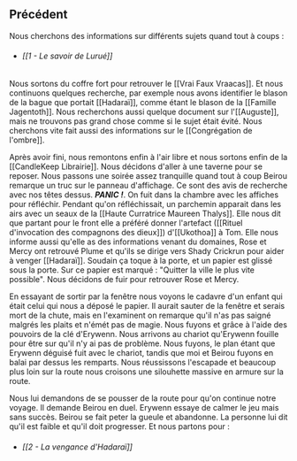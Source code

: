 ## Précédent

Nous cherchons des informations sur différents sujets quand tout à coups :

- ###### [[1 - Le savoir de Lurué]]

Nous sortons du coffre fort pour retrouver le [[Vrai Faux Vraacas]]. Et nous continuons quelques recherche, par exemple nous avons identifier le blason de la bague que portait [[Hadaraï]], comme étant le blason de la [[Famille Jagentoth]]. Nous recherchons aussi quelque document sur l'[[Auguste]], mais ne trouvons pas grand chose comme si le sujet était évité. Nous cherchons vite fait aussi des informations sur le [[Congrégation de l'ombre]]. 

Après avoir fini, nous remontons enfin à l'air libre et nous sortons enfin de la [[CandleKeep Librairie]]. Nous décidons d'aller à une taverne pour se reposer. Nous passons une soirée assez tranquille quand tout à coup Beirou remarque un truc sur le panneau d'affichage. Ce sont des avis de recherche avec nos têtes dessus. ***PANIC !***. 
On fuit dans la chambre avec les affiches pour réfléchir. Pendant qu'on réfléchissait, un parchemin apparait dans les airs avec un seaux de la [[Haute Curratrice Maureen Thalys]]. Elle nous dit que partant pour le front elle a préféré donner l'artefact ([[Rituel d'invocation des compagnons des dieux]]) d'[[Ukothoa]] à Tom. Elle nous informe aussi qu'elle as des informations venant du domaines, Rose et Mercy ont retrouvé Plume et qu'ils se dirige vers Shady Crickrun pour aider à venger [[Hadaraï]]. Soudain ça toque à la porte, et un papier est glissé sous la porte. Sur ce papier est marqué : "Quitter la ville le plus vite possible". Nous décidons de fuir pour retrouver Rose et Mercy.

En essayant de sortir par la fenêtre nous voyons le cadavre d'un enfant qui était celui qui nous a déposé le papier. Il aurait sauter de la fenêtre et serais mort de la chute, mais en l'examinent on remarque qu'il n'as pas saigné malgrés les plaits et n'émét pas de magie. Nous fuyons et grâce à l'aide des pouvoirs de la clé d'Erywenn. Nous arrivons au chariot qu'Erywenn fouille pour être sur qu'il n'y ai pas de problème. Nous fuyons, le plan étant que Erywenn déguisé fuit avec le chariot, tandis que moi et Beirou fuyons en balai par dessus les remparts.  Nous réussissons l'escapade et beaucoup plus loin sur la route nous croisons une silouhette massive en armure sur la route.

Nous lui demandons de se pousser de la route pour qu'on continue notre voyage. Il demande Beirou en duel. Erywenn essaye de calmer le jeu mais sans succès. Beirou se fait peter la gueule et abandonne. La personne lui dit qu'il est faible et qu'il doit progresser. Et nous partons pour :

- ###### [[2 - La vengance d'Hadaraï]] 
